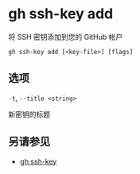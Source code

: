 # gh ssh-key add

将 SSH 密钥添加到您的 GitHub 帐户

```
gh ssh-key add [<key-file>] [flags]
```

## 选项

`-t`, `--title <string>`

新密钥的标题

## 另请参见

- [gh ssh-key](/gh_ssh-key)
